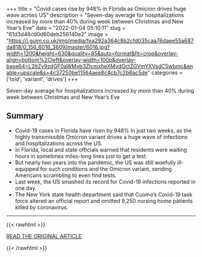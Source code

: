 +++
title = "Covid cases rise by 948% in Florida as Omicron drives huge wave across US"
description = "Seven-day average for hospitalizations increased by more than 40% during week between Christmas and New Year’s Eve"
date = "2022-01-04 05:10:11"
slug = "61d3d46cd0d60deb256140e2"
image = "https://i.guim.co.uk/img/media/fea292a364c8b2cfd035caa76daee55a687da818/0_156_6016_3609/master/6016.jpg?width=1200&height=630&quality=85&auto=format&fit=crop&overlay-align=bottom%2Cleft&overlay-width=100p&overlay-base64=L2ltZy9zdGF0aWMvb3ZlcmxheXMvdGctZGVmYXVsdC5wbmc&enable=upscale&s=4c37250be11564aee8c4cb7c2b6ac5de"
categories = ['told', 'variant', 'drives']
+++

Seven-day average for hospitalizations increased by more than 40% during week between Christmas and New Year’s Eve

## Summary

- Covid-19 cases in Florida have risen by 948% in just two weeks, as the highly transmissible Omicron variant drives a huge wave of infections and hospitalizations across the US.
- In Florida, local and state officials warned that residents were waiting hours in sometimes miles-long lines just to get a test.
- But nearly two years into the pandemic, the US was still woefully ill-equipped for such conditions and the Omicron variant, sending Americans scrambling to even find tests.
- Last week, the US smashed its record for Covid-19 infections reported in one day.
- The New York state health department said that Cuomo’s Covid-19 task force altered an official report and omitted 9,250 nursing home patients killed by coronavirus.

---

{{< rawhtml >}}
  <p class="article-category">
    <a target="_blank" href="https://www.theguardian.com/us-news/2022/jan/03/us-covid-omicron-coronavirus-cases-florida">READ THE ORIGINAL ARTICLE</a>
  </p>
{{< /rawhtml >}}
